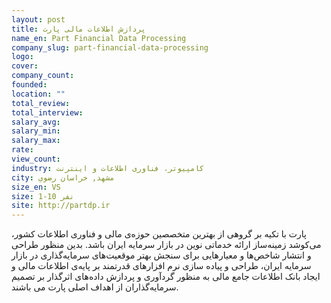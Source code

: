 ```yaml
---
layout: post
title: پردازش اطلاعات مالی پارت
name_en: Part Financial Data Processing
company_slug: part-financial-data-processing
logo: 
cover: 
company_count:
founded:
location: ""
total_review: 
total_interview: 
salary_avg: 
salary_min: 
salary_max: 
rate: 
view_count: 
industry: کامپیوتر، فناوری اطلاعات و اینترنت
city: مشهد, خراسان رضوي
size_en: VS
size: 1-10 نفر
site: http://partdp.ir
---
```


پارت با تکیه بر گروهی از بهترین متخصصین حوزه‌ی مالی و فناوری اطلاعات کشور، می‌کوشد زمینه‌ساز ارائه خدماتی نوین در بازار سرمایه ایران باشد. بدین منظور طراحی و انتشار شاخص‌ها و معیارهایی برای سنجش بهتر موقعیت‌های سرمایه‌گذاری در بازار سرمایه ایران، طراحی و پیاده سازی نرم افزارهای قدرتمند بر پایه‌ی اطلاعات مالی و ایجاد بانک اطلاعات جامع مالی به منظور گردآوری و پردازش داده‌های اثرگذار بر تصمیم سرمایه‌گذاران از اهداف اصلی پارت می باشند.
